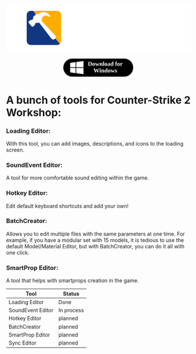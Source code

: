 
<p align="center">
    <a href="https://github.com/dertwist/Hammer5Tools">
        <img alt="GitHub Workflow Status" src="readme/header.png" width="512">
    </a>
</p>


<p align="center">
    <a href="https://discord.gg/JzcHMFbCEC">
        <img src="https://raw.githubusercontent.com/garlontas/buttons/main/buttons/150x44/windows-download.svg" width="196">
    </a>
</p>

# A bunch of tools for Counter-Strike 2 Workshop:
### Loading Editor:
With this tool, you can add images, descriptions, and icons to the loading screen.

### SoundEvent Editor:
A tool for more comfortable sound editing within the game.

### Hotkey Editor:
Edit default keyboard shortcuts and add your own!

### BatchCreator:
Allows you to edit multiple files with the same parameters at one time. For example, if you have a modular set with 15 models, it is tedious to use the default Model/Material Editor, but with BatchCreator, you can do it all with one click.

### SmartProp Editor:
A tool that helps with smartprops creation in the game.



| Tool | Status |
| ------ | ------ |
| Loading Editor | Done |
| SoundEvent Editor | In process |
| Hotkey Editor | planned |
| BatchCreator | planned |
| SmartProp Editor | planned |
| Sync Editor | planned |
